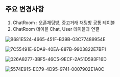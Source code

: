 주요 변경사항
---
1. ChatRoom : 오픈채팅방, 중고거래 채팅방 공통 테이블
2. ChatRoom 테이블 Chat, User 테이블과 연결


![B681E524-4665-451F-B39B-03C77489954E](https://github.com/JihyeChu/PetNexus/assets/126750615/8e4dcc3d-eb1a-49dc-add2-ad37ee87316e)

![7C55491E-9DA9-40EA-887B-9903822E7BF1](https://github.com/JihyeChu/PetNexus/assets/126750615/cd80b5af-a905-43f2-ba02-f60e6f38c4a8)

![026A8277-3BF5-46C5-9ECF-2A51D593F16D](https://github.com/JihyeChu/PetNexus/assets/126750615/949b91b4-8d97-4cd2-b639-199f29f3bdd3)

![5574E915-EC79-4D95-9741-0007902E1A0C](https://github.com/JihyeChu/PetNexus/assets/126750615/d721af26-05f4-4d53-a72d-8bfd461b28f0)
